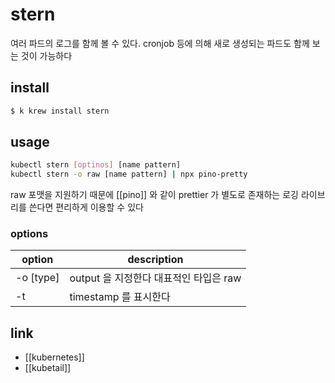 # stern

여러 파드의 로그를 함께 볼 수 있다.
cronjob 등에 의해 새로 생성되는 파드도 함께 보는 것이 가능하다

## install
```sh
$ k krew install stern
```

## usage
```sh
kubectl stern [optinos] [name pattern]
kubectl stern -o raw [name pattern] | npx pino-pretty
```
raw 포맷을 지원하기 때문에 [[pino]] 와 같이 prettier 가 별도로 존재하는 로깅 라이브리를 쓴다면 편리하게 이용할 수 있다

### options
| option    | description                            |
|-----------|----------------------------------------|
| -o [type] | output 을 지정한다 대표적인 타입은 raw |
| -t        | timestamp 를 표시한다                  |

## link
- [[kubernetes]]
- [[kubetail]]
